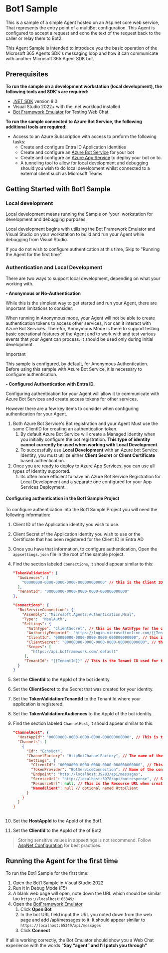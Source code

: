 ﻿# Bot1 Sample

This is a sample of a simple Agent hosted on an Asp.net core web service, That represents the entry point of a multiBot configuration.  This Agent is configured to accept a request and echo the text of the request back to the caller or relay them to Bot2.

This Agent Sample is intended to introduce you the basic operation of the Microsoft 365 Agents SDK's messaging loop and how it can communicate with another Microsoft 365 Agent SDK bot.

## Prerequisites

**To run the sample on a development workstation (local development), the following tools and SDK's are required:**

- [.NET SDK](https://dotnet.microsoft.com/download) version 8.0
- Visual Studio 2022+ with the .net workload installed.
- [Bot Framework Emulator](https://github.com/Microsoft/BotFramework-Emulator/releases) for Testing Web Chat.

**To run the sample connected to Azure Bot Service, the following additional tools are required:**

- Access to an Azure Subscription with access to preform the following tasks:
    - Create and configure Entra ID Application Identities
    - Create and configure an [Azure Bot Service](https://aka.ms/AgentsSDK-CreateBot) for your bot
    - Create and configure an [Azure App Service](https://learn.microsoft.com/azure/app-service/) to deploy your bot on to.
    - A tunneling tool to allow for local development and debugging should you wish to do local development whilst connected to a external client such as Microsoft Teams.

## Getting Started with Bot1 Sample

### Local development

Local development means running the Sample on 'your' workstation for development and debugging purposes.

Local development begins with utilizing the Bot Framework Emulator and Visual Studio on your workstation to build and run your Agent while debugging from Visual Studio.

If you do not wish to configure authentication at this time, Skip to "Running the Agent for the first time".

### Authentication and Local Development

There are two ways to support local development, depending on what your working with.

**- Anonymous or No-Authentication**

While this is the simplest way to get started and run your Agent, there are important limitations to consider.

When running in Anonymous mode, your Agent will not be able to create authentication tokens to access other services, Nor can it interact with Azure Bot Services. Therefor, Anonymous Mode is there to support testing basic operational features of the Agent and to work with and test various events that your Agent can process. It should be used only during initial development.

> [!IMPORTANT]
> This sample is configured, by default, for Anonymous Authentication. Before using this sample with Azure Bot Service, it is necessary to configure authentication.

**- Configured Authentication with Entra ID.**

Configuring authentication for your Agent will allow it to communicate with Azure Bot Services and create access tokens for other services. 

However there are a few key items to consider when configuring authentication for your Agent.

1. Both Azure Bot Service's Bot registration and your Agent Must use the same ClientID for creating an authentication token.
    1. By default Azure Bot Service will create a Managed Identity when you initially configure the bot registration.  **This type of identity cannot currently be used when working with Local Development**.
    1. To successfully use **Local Development** with an Azure bot Service Identity, you must utilize either **Client Secret** or **Client Certificate** based authentication.
1. Once you are ready to deploy to Azure App Services, you can use all types of Identity supported.
    1. Its often more efficient to have an Azure Bot Service Registration for Local Development and a separate one configured for your App Services Deployment.

#### Configuring authentication in the Bot1 Sample Project

To configure authentication into the Bot1 Sample Project you will need the following information:

1. Client ID of the Application identity you wish to use.
1. Client Secret of the Application identity you wish to use or the Certificate that has been registered for the Client ID in Entra AD

1. Once you have that information, to configure authentication, Open the `appsettings.json` file in the root of the sample project.

1. Find the section labeled `Connections`, it should appear similar to this:

     ```json
     "TokenValidation": {
       "Audiences": [
         "00000000-0000-0000-0000-000000000000" // this is the Client ID used for the Azure Bot
       ],
       "TenantId": "00000000-0000-0000-0000-000000000000"
     },

     "Connections": {
       "BotServiceConnection": {
         "Assembly": "Microsoft.Agents.Authentication.Msal",
         "Type":  "MsalAuth",
         "Settings": {
           "AuthType": "ClientSecret", // this is the AuthType for the connection, valid values can be found in Microsoft.Agents.Authentication.Msal.Model.AuthTypes.  The default is ClientSecret.
           "AuthorityEndpoint": "https://login.microsoftonline.com/{{TenantId}}",
           "ClientId": "00000000-0000-0000-0000-000000000000", // this is the Client ID used for the connection.
           "ClientSecret": "00000000-0000-0000-0000-000000000000", // this is the Client Secret used for the connection.
           "Scopes": [
             "https://api.botframework.com/.default"
          ],
          "TenantId": "{{TenantId}}" // This is the Tenant ID used for the Connection. 
       }
     }
     ```
    
1. Set the **ClientId** to the AppId of the bot identity.
1. Set the **ClientSecret** to the Secret that was created for your identity.
1. Set the **TokenValidation:TenantId** to the Tenant Id where your application is registered.
1. Set the **TokenValidation:Audiences** to the AppId of the bot identity.

1. Find the section labeled `ChannelHost`, it should appear similar to this:

   ```json
   "ChannelHost": {
     "HostAppId": "00000000-0000-0000-0000-000000000000", // This is the Client ID used for the remote bot to call you back with.,
     "Channels": [
       {
         "Id": "EchoBot",
         "ChannelFactory": "HttpBotChannelFactory", // The name of the keyed IChannelFactory registered in DI
         "Settings": {
           "ClientId": "00000000-0000-0000-0000-000000000000", // This is the Client ID of the other agent.
           "TokenProvider": "BotServiceConnection", // Name of the connection to use to get the token from the connections array.
           "Endpoint": "http://localhost:39783/api/messages",
           "ServiceUrl": "http://localhost:3978/api/botresponse", // ServiceUrl for response (non-streamed responses)
           "ResourceUrl": null, // This is the Resource URL when creating the token, defaults to "api://{clientId}}
           "NamedClient": null // optional named HttpClient
         }
       }
     ]
   }
 
1. Set the **HostAppId** to the AppId of the Bot1.
1. Set the **ClientId** to the AppId of the of Bot2

> Storing sensitive values in appsettings is not recommend.  Follow [AspNet Configuration](https://learn.microsoft.com/en-us/aspnet/core/fundamentals/configuration/?view=aspnetcore-9.0) for best practices.
    
## Running the Agent for the first time

To run the Bot1 Sample for the first time:

1. Open the Bot1 Sample in Visual Studio 2022
1. Run it in Debug Mode (F5)
1. A blank web page will open, note down the URL which should be similar too `https://localhost:65349/`
1. Open the [BotFramework Emulator](https://github.com/Microsoft/BotFramework-Emulator/releases)
    1. Click **Open Bot**
    1. In the bot URL field input the URL you noted down from the web page and add /api/messages to it. It should appear similar to `https://localhost:65349/api/messages`
    1. Click **Connect**

If all is working correctly, the Bot Emulator should show you a Web Chat experience with the words **"Say “agent” and I’ll patch you through"**
